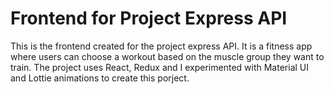 # Frontend for Project Express API

This is the frontend created for the project express API. 
It is a fitness app where users can choose a workout based on the muscle group they want to train. 
The project uses React, Redux and I experimented with Material UI and Lottie animations to create this porject.
